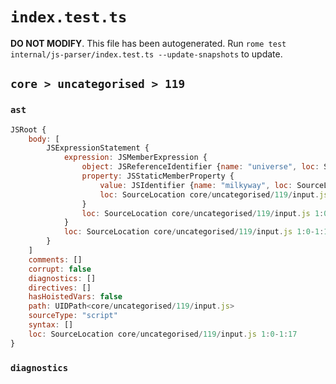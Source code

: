 # `index.test.ts`

**DO NOT MODIFY**. This file has been autogenerated. Run `rome test internal/js-parser/index.test.ts --update-snapshots` to update.

## `core > uncategorised > 119`

### `ast`

```javascript
JSRoot {
	body: [
		JSExpressionStatement {
			expression: JSMemberExpression {
				object: JSReferenceIdentifier {name: "universe", loc: SourceLocation core/uncategorised/119/input.js 1:0-1:8 (universe)}
				property: JSStaticMemberProperty {
					value: JSIdentifier {name: "milkyway", loc: SourceLocation core/uncategorised/119/input.js 1:9-1:17 (milkyway)}
					loc: SourceLocation core/uncategorised/119/input.js 1:9-1:17 (milkyway)
				}
				loc: SourceLocation core/uncategorised/119/input.js 1:0-1:17
			}
			loc: SourceLocation core/uncategorised/119/input.js 1:0-1:17
		}
	]
	comments: []
	corrupt: false
	diagnostics: []
	directives: []
	hasHoistedVars: false
	path: UIDPath<core/uncategorised/119/input.js>
	sourceType: "script"
	syntax: []
	loc: SourceLocation core/uncategorised/119/input.js 1:0-1:17
}
```

### `diagnostics`

```

```
